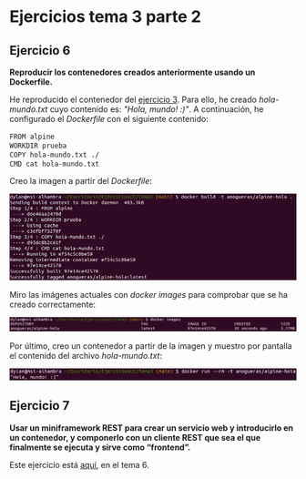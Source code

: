 # Ejercicios tema 3 parte 2

## Ejercicio 6

**Reproducir los contenedores creados anteriormente usando un Dockerfile.**

He reproducido el contenedor del [ejercicio 3](https://github.com/aure-nogueras/EjerciciosCC/blob/main/Tema3/ejercicios_tema3_parte1.md). Para ello, he creado *hola-mundo.txt* cuyo contenido es: *"Hola, mundo! :)"*. A continuación, he configurado el *Dockerfile* con el siguiente contenido:

```
FROM alpine
WORKDIR prueba
COPY hola-mundo.txt ./
CMD cat hola-mundo.txt
```

Creo la imagen a partir del *Dockerfile*:

![Imagen creada a partir del *Dockerfile*](./imgs/dockerfile-build.png "Imagen creada a partir del *Dockerfile*")

Miro las imágenes actuales con *docker images* para comprobar que se ha creado correctamente:

![Imagen de alpine-hola](./imgs/image-hola.png "Imagen de alpine-hola")

Por último, creo un contenedor a partir de la imagen y muestro por pantalla el contenido del archivo *hola-mundo.txt*:

![Contenedor de alpine-hola](./imgs/alpine-hola.png "Contenedor de alpine-hola")

## Ejercicio 7

**Usar un miniframework REST para crear un servicio web y introducirlo en un contenedor, y componerlo con un cliente REST que sea el que finalmente se ejecuta y sirve como “frontend”.**

Este ejercicio está [aquí](../Tema6/ejercicios_tema6.md), en el tema 6.
